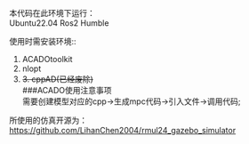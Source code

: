 本代码在此环境下运行：  
Ubuntu22.04 Ros2 Humble

使用时需安装环境::
1. ACADOtoolkit  
2. nlopt
3. ~~3. cppAD(已经废除)~~  
###ACADO使用注意事项  
需要创建模型对应的cpp->生成mpc代码->引入文件->调用代码;  

所使用的仿真开源为：
https://github.com/LihanChen2004/rmul24_gazebo_simulator

